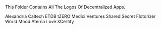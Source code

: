 This Folder Contains All The Logos Of Decentralized Apps.

Alexandria
Caltech ETDB
tZERO
Medici Ventures
Shared Secret
Flotorizer
World Mood
Aterna Love
XCertify
